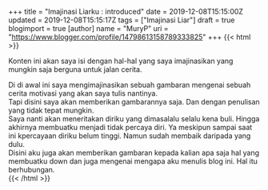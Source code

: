 +++
title = "Imajinasi Liarku : introduced"
date = 2019-12-08T15:15:00Z
updated = 2019-12-08T15:15:17Z
tags = ["Imajinasi Liar"]
draft = true
blogimport = true 
[author]
	name = "MuryP"
	uri = "https://www.blogger.com/profile/14798613158789333825"
+++
 {{< html >}} 

Konten ini akan saya isi dengan hal-hal yang saya imajinasikan yang mungkin saja berguna untuk jalan cerita.<div>Di di awal ini saya mengimajinasikan sebuah gambaran mengenai sebuah cerita motivasi yang akan saya tulis nantinya.</div><div>Tapi disini saya akan memberikan gambarannya saja. Dan dengan penulisan yang tidak tepat mungkin.</div><div>Saya nanti akan meneritakan diriku yang dimasalalu selalu kena buli. Hingga akhirnya membuatku menjadi tidak percaya diri. Ya meskipun sampai saat ini kpercayaan diriku belum tinggi. Namun sudah membaik daripada yang dulu.</div><div>Disini aku juga akan memberikan gambaran kepada kalian apa saja hal yang membuatku down dan juga mengenai mengapa aku menulis blog ini. Hal itu berhubungan.&nbsp;</div>
{{< /html >}}
